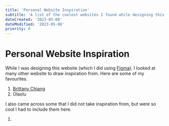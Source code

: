 ```yaml
---
title: 'Personal Website Inspiration'
subtitle: 'A list of the coolest websites I found while designing this one'
dateCreated: '2023-05-08'
dateModified: '2023-05-08'
priority: 0
---
```


# Personal Website Inspiration

While I was designing this website (which I did using [Figma](https://figma.com)), I looked at many other website to draw inspiration from. Here are some of my favourites.

1. [Brittany Chiang](https://brittanychiang.com)
2. Olaolu

I also came across some that I did not take inspiration from, but were so cool I had to include them here.

1. 